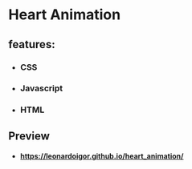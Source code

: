 # Heart Animation

## features:

- ### CSS
- ### Javascript
- ### HTML

## Preview

- #### https://leonardoigor.github.io/heart_animation/
